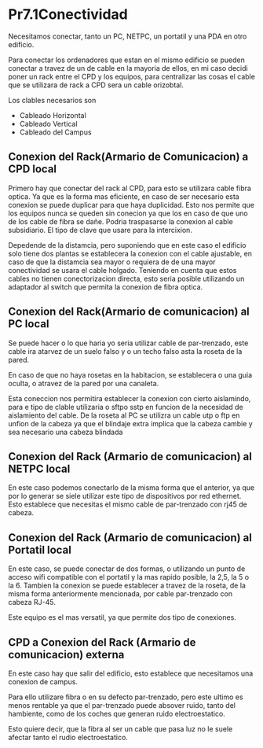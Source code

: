 # Pr7.1Conectividad

Necesitamos conectar, tanto un PC, NETPC, un portatil y una PDA en otro edificio.

Para conectar los ordenadores que estan en el mismo edificio se pueden conectar a travez de un de cable en la mayoria de ellos, en mi caso decidi poner un rack entre el CPD y los equipos, para centralizar las cosas el cable que se utilizara de rack a CPD sera un cable orizobtal.

Los clables necesarios son

* Cableado Horizontal
* Cableado Vertical 
* Cableado del Campus


## Conexion del Rack(Armario de Comunicacion) a CPD local

Primero hay que conectar del rack al CPD, para esto se utilizara cable fibra optica. Ya que es la forma mas eficiente, en caso de ser necesario esta conexion se puede duplicar para que haya duplicidad. Esto nos permite que los equipos nunca se queden sin conecion ya que los en caso de que uno de los cable de fibra se dañe. Podria traspasarse la conexion al cable subsidiario. El tipo de clave que usare para la intercixion.

Depedende de la distamcia, pero suponiendo que en este caso el edificio solo tiene dos plantas se establecera la conexion con el cable ajustable, en caso de que la distamcia sea mayor o requiera de de una mayor conectividad se usara el cable holgado. Teniendo en cuenta que estos cables no tienen conectorizacion directa, esto seria posible utilizando un adaptador al switch que permita la conexion de fibra optica.

## Conexion del Rack(Armario de comunicacion) al PC local

Se puede hacer o lo que haria yo seria utilizar cable de par-trenzado, este cable ira atarvez de un suelo falso y o un techo falso asta la roseta de la pared. 

En caso de que no haya rosetas en la habitacion, se establecera o una guia oculta, o atravez de la pared por una canaleta. 

Esta coneccion nos permitira establecer la conexion con cierto aislamindo, para e tipo de clable utilizaria o sftpo sstp en funcion de la necesidad de aislamiento del cable. De la roseta al PC se utilizra un cable utp o ftp en unfion de la cabeza ya que el blindaje extra implica que la cabeza cambie y sea necesario una cabeza blindada 

## Conexion del Rack (Armario de comunicacion) al NETPC local

En este caso podemos conectarlo de la misma forma que el anterior, ya que por lo generar se siele utilizar este tipo de dispositivos por red ethernet. Esto establece que necesitas el mismo cable de par-trenzado con rj45 de cabeza.

## Conexion del Rack (Armario de comunicacion) al Portatil local

En este caso, se puede conectar de dos formas, o utilizando un punto de acceso wifi compatible con el portatil y la mas rapido posible, la 2,5, la 5 o la 6. Tambien la conexion se puede establecer a travez de la roseta, de la misma forma anteriormente mencionada, por cable par-trenzado con cabeza RJ-45. 

Este equipo es el mas versatil, ya que permite dos tipo de conexiones.

## CPD a  Conexion del Rack (Armario de comunicacion) externa 

En este caso hay que salir del edificio, esto establece que necesitamos una conexion de campus.

Para ello utilizare fibra o en su defecto par-trenzado, pero este ultimo es menos rentable ya que el par-trenzado puede absover ruido, tanto del hambiente, como de los coches que generan ruido electroestatico.

Esto quiere decir, que la fibra al ser un cable que pasa luz no le suele afectar tanto el rudio electroestatico.